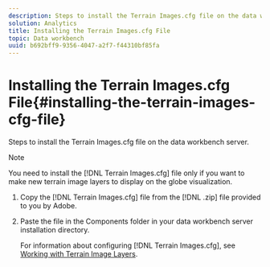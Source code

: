 ```yaml
---
description: Steps to install the Terrain Images.cfg file on the data workbench server.
solution: Analytics
title: Installing the Terrain Images.cfg File
topic: Data workbench
uuid: b692bff9-9356-4047-a2f7-f44310bf85fa
---
```


# Installing the Terrain Images.cfg File{#installing-the-terrain-images-cfg-file}

Steps to install the Terrain Images.cfg file on the data workbench server.

>[!NOTE]
>
>You need to install the [!DNL Terrain Images.cfg] file only if you want to make new terrain image layers to display on the globe visualization.

1. Copy the [!DNL Terrain Images.cfg] file from the [!DNL .zip] file provided to you by Adobe.
1. Paste the file in the Components folder in your data workbench server installation directory.

   For information about configuring [!DNL Terrain Images.cfg], see [Working with Terrain Image Layers](../../../home/c-geo-oview/c-wk-img-lyrs/c-trn-img-lyrs/c-trn-img-lyrs.md#concept-8a0a16013e824ac29f35a0349b5d8ccf). 

